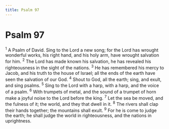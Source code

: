 ```yaml
---
title: Psalm 97
---
```

# Psalm 97

<sup>1</sup> A Psalm of David. Sing to the Lord a new song; for the Lord has wrought wonderful works, his right hand, and his holy arm, have wrought salvation for him. <sup>2</sup> The Lord has made known his salvation, he has revealed his righteousness in the sight of the nations. <sup>3</sup> He has remembered his mercy to Jacob, and his truth to the house of Israel; all the ends of the earth have seen the salvation of our God. <sup>4</sup> Shout to God, all the earth; sing, and exult, and sing psalms. <sup>5</sup> Sing to the Lord with a harp, with a harp, and the voice of a psalm. <sup>6</sup> With trumpets of metal, and the sound of a trumpet of horn make a joyful noise to the Lord before the king. <sup>7</sup> Let the sea be moved, and the fulness of it; the world, and they that dwell in it. <sup>8</sup> The rivers shall clap their hands together; the mountains shall exult. <sup>9</sup> For he is come to judge the earth; he shall judge the world in righteousness, and the nations in uprightness. 